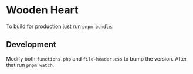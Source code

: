 # Wooden Heart

To build for production just run `pnpm bundle`.

## Development

Modify both `functions.php` and `file-header.css` to bump the version. After that run `pnpm watch`.
